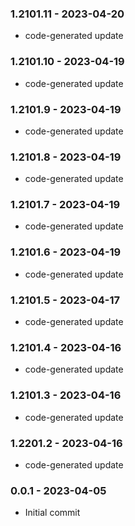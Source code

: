 ### 1.2101.11 - 2023-04-20

- code-generated update

### 1.2101.10 - 2023-04-19

- code-generated update

### 1.2101.9 - 2023-04-19

- code-generated update

### 1.2101.8 - 2023-04-19

- code-generated update

### 1.2101.7 - 2023-04-19

- code-generated update

### 1.2101.6 - 2023-04-19

- code-generated update

### 1.2101.5 - 2023-04-17

- code-generated update

### 1.2101.4 - 2023-04-16

- code-generated update

### 1.2101.3 - 2023-04-16

- code-generated update

### 1.2201.2 - 2023-04-16

- code-generated update

### 0.0.1 - 2023-04-05

- Initial commit